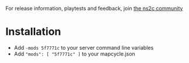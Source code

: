 For release information, playtests and feedback, join [the ns2c community](http://steamcommunity.com/groups/ns2c)

# Installation
* Add `-mods 5f7771c` to your server command line variables
* Add `"mods": [ "5f7771c" ]` to your mapcycle.json